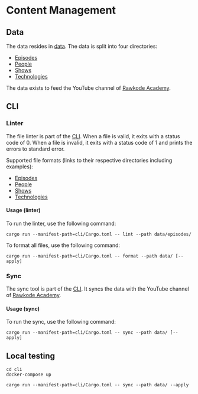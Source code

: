 # Content Management

## Data

The data resides in [data](data). The data is split into four directories:

* [Episodes](data/episodes/)
* [People](data/people/)
* [Shows](data/shows/)
* [Technologies](data/technologies/)

The data exists to feed the YouTube channel of [Rawkode Academy](https://www.youtube.com/c/rawkode).

## CLI

### Linter

The file linter is part of the [CLI](cli). When a file is valid, it exits with a status code of 0. When a file is invalid, it exits with a status code of 1 and prints the errors to standard error.

Supported file formats (links to their respective directories including examples):

* [Episodes](data/episodes/)
* [People](data/people/)
* [Shows](data/shows/)
* [Technologies](data/technologies/)

#### Usage (linter)

To run the linter, use the following command:

```shell
cargo run --manifest-path=cli/Cargo.toml -- lint --path data/episodes/
```

To format all files, use the following command:

```shell
cargo run --manifest-path=cli/Cargo.toml -- format --path data/ [--apply]
```

### Sync

The sync tool is part of the [CLI](cli). It syncs the data with the YouTube channel of [Rawkode Academy](https://www.youtube.com/c/rawkode).

#### Usage (sync)

To run the sync, use the following command:

```shell
cargo run --manifest-path=cli/Cargo.toml -- sync --path data/ [--apply]
```

## Local testing

```shell
cd cli
docker-compose up

cargo run --manifest-path=cli/Cargo.toml -- sync --path data/ --apply
```
